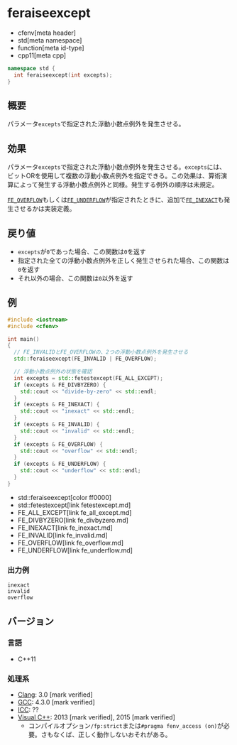 # feraiseexcept
* cfenv[meta header]
* std[meta namespace]
* function[meta id-type]
* cpp11[meta cpp]

```cpp
namespace std {
  int feraiseexcept(int excepts);
}
```

## 概要
パラメータ`excepts`で指定された浮動小数点例外を発生させる。


## 効果
パラメータ`excepts`で指定された浮動小数点例外を発生させる。`excepts`には、ビットORを使用して複数の浮動小数点例外を指定できる。この効果は、算術演算によって発生する浮動小数点例外と同様。発生する例外の順序は未規定。

[`FE_OVERFLOW`](fe_overflow.md)もしくは[`FE_UNDERFLOW`](fe_underflow.md)が指定されたときに、追加で[`FE_INEXACT`](fe_inexact.md)も発生させるかは実装定義。


## 戻り値
- `excepts`が`0`であった場合、この関数は`0`を返す
- 指定された全ての浮動小数点例外を正しく発生させられた場合、この関数は`0`を返す
- それ以外の場合、この関数は`0`以外を返す


## 例
```cpp example
#include <iostream>
#include <cfenv>

int main()
{
  // FE_INVALIDとFE_OVERFLOWの、2つの浮動小数点例外を発生させる
  std::feraiseexcept(FE_INVALID | FE_OVERFLOW);

  // 浮動小数点例外の状態を確認
  int excepts = std::fetestexcept(FE_ALL_EXCEPT);
  if (excepts & FE_DIVBYZERO) {
    std::cout << "divide-by-zero" << std::endl;
  }
  if (excepts & FE_INEXACT) {
    std::cout << "inexact" << std::endl;
  }
  if (excepts & FE_INVALID) {
    std::cout << "invalid" << std::endl;
  }
  if (excepts & FE_OVERFLOW) {
    std::cout << "overflow" << std::endl;
  }
  if (excepts & FE_UNDERFLOW) {
    std::cout << "underflow" << std::endl;
  }
}
```
* std::feraiseexcept[color ff0000]
* std::fetestexcept[link fetestexcept.md]
* FE_ALL_EXCEPT[link fe_all_except.md]
* FE_DIVBYZERO[link fe_divbyzero.md]
* FE_INEXACT[link fe_inexact.md]
* FE_INVALID[link fe_invalid.md]
* FE_OVERFLOW[link fe_overflow.md]
* FE_UNDERFLOW[link fe_underflow.md]

### 出力例
```
inexact
invalid
overflow
```


## バージョン
### 言語
- C++11

### 処理系
- [Clang](/implementation.md#clang): 3.0 [mark verified]
- [GCC](/implementation.md#gcc): 4.3.0 [mark verified]
- [ICC](/implementation.md#icc): ??
- [Visual C++](/implementation.md#visual_cpp): 2013 [mark verified], 2015 [mark verified]
	- コンパイルオプション`/fp:strict`または`#pragma fenv_access (on)`が必要。さもなくば、正しく動作しないおそれがある。


